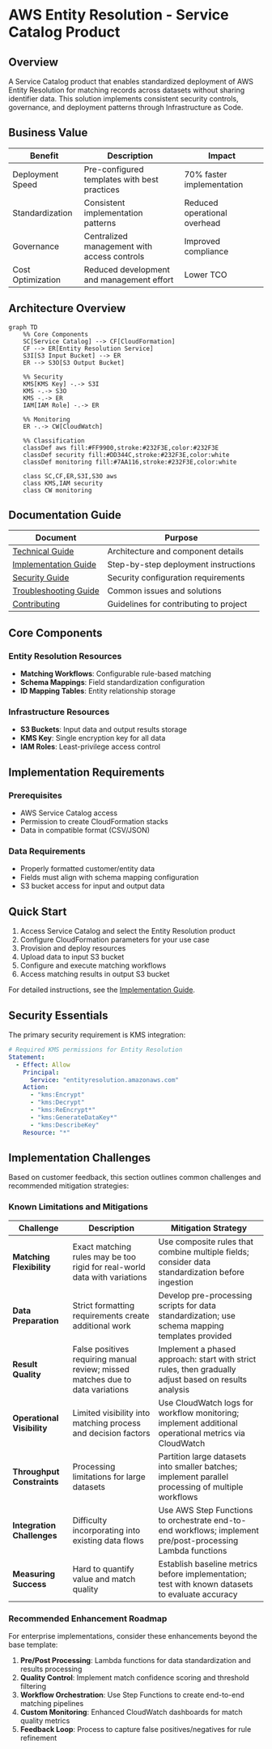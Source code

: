 # AWS Entity Resolution - Service Catalog Product

## Overview

A Service Catalog product that enables standardized deployment of AWS Entity Resolution
for matching records across datasets without sharing identifier data. This solution
implements consistent security controls, governance, and deployment patterns through
Infrastructure as Code.

## Business Value

| Benefit           | Description                                  | Impact                       |
| ----------------- | -------------------------------------------- | ---------------------------- |
| Deployment Speed  | Pre-configured templates with best practices | 70% faster implementation    |
| Standardization   | Consistent implementation patterns           | Reduced operational overhead |
| Governance        | Centralized management with access controls  | Improved compliance          |
| Cost Optimization | Reduced development and management effort    | Lower TCO                    |

## Architecture Overview

```mermaid
graph TD
    %% Core Components
    SC[Service Catalog] --> CF[CloudFormation]
    CF --> ER[Entity Resolution Service]
    S3I[S3 Input Bucket] --> ER
    ER --> S3O[S3 Output Bucket]

    %% Security
    KMS[KMS Key] -.-> S3I
    KMS -.-> S3O
    KMS -.-> ER
    IAM[IAM Role] -.-> ER

    %% Monitoring
    ER -.-> CW[CloudWatch]

    %% Classification
    classDef aws fill:#FF9900,stroke:#232F3E,color:#232F3E
    classDef security fill:#DD344C,stroke:#232F3E,color:white
    classDef monitoring fill:#7AA116,stroke:#232F3E,color:white

    class SC,CF,ER,S3I,S3O aws
    class KMS,IAM security
    class CW monitoring
```

## Documentation Guide

| Document                                               | Purpose                                |
| ------------------------------------------------------ | -------------------------------------- |
| [Technical Guide](docs/technical-guide.md)             | Architecture and component details     |
| [Implementation Guide](docs/implementation-guide.md)   | Step-by-step deployment instructions   |
| [Security Guide](docs/security-guide.md)               | Security configuration requirements    |
| [Troubleshooting Guide](docs/troubleshooting-guide.md) | Common issues and solutions            |
| [Contributing](docs/CONTRIBUTING.md)                   | Guidelines for contributing to project |

## Core Components

### Entity Resolution Resources

- **Matching Workflows**: Configurable rule-based matching
- **Schema Mappings**: Field standardization configuration
- **ID Mapping Tables**: Entity relationship storage

### Infrastructure Resources

- **S3 Buckets**: Input data and output results storage
- **KMS Key**: Single encryption key for all data
- **IAM Roles**: Least-privilege access control

## Implementation Requirements

### Prerequisites

- AWS Service Catalog access
- Permission to create CloudFormation stacks
- Data in compatible format (CSV/JSON)

### Data Requirements

- Properly formatted customer/entity data
- Fields must align with schema mapping configuration
- S3 bucket access for input and output data

## Quick Start

1. Access Service Catalog and select the Entity Resolution product
1. Configure CloudFormation parameters for your use case
1. Provision and deploy resources
1. Upload data to input S3 bucket
1. Configure and execute matching workflows
1. Access matching results in output S3 bucket

For detailed instructions, see the [Implementation Guide](docs/implementation-guide.md).

## Security Essentials

The primary security requirement is KMS integration:

```yaml
# Required KMS permissions for Entity Resolution
Statement:
  - Effect: Allow
    Principal:
      Service: "entityresolution.amazonaws.com"
    Action:
      - "kms:Encrypt"
      - "kms:Decrypt"
      - "kms:ReEncrypt*"
      - "kms:GenerateDataKey*"
      - "kms:DescribeKey"
    Resource: "*"
```

## Implementation Challenges

Based on customer feedback, this section outlines common challenges and recommended
mitigation strategies:

### Known Limitations and Mitigations

| Challenge                  | Description                                                                    | Mitigation Strategy                                                                                        |
| -------------------------- | ------------------------------------------------------------------------------ | ---------------------------------------------------------------------------------------------------------- |
| **Matching Flexibility**   | Exact matching rules may be too rigid for real-world data with variations      | Use composite rules that combine multiple fields; consider data standardization before ingestion           |
| **Data Preparation**       | Strict formatting requirements create additional work                          | Develop pre-processing scripts for data standardization; use schema mapping templates provided             |
| **Result Quality**         | False positives requiring manual review; missed matches due to data variations | Implement a phased approach: start with strict rules, then gradually adjust based on results analysis      |
| **Operational Visibility** | Limited visibility into matching process and decision factors                  | Use CloudWatch logs for workflow monitoring; implement additional operational metrics via CloudWatch       |
| **Throughput Constraints** | Processing limitations for large datasets                                      | Partition large datasets into smaller batches; implement parallel processing of multiple workflows         |
| **Integration Challenges** | Difficulty incorporating into existing data flows                              | Use AWS Step Functions to orchestrate end-to-end workflows; implement pre/post-processing Lambda functions |
| **Measuring Success**      | Hard to quantify value and match quality                                       | Establish baseline metrics before implementation; test with known datasets to evaluate accuracy            |

### Recommended Enhancement Roadmap

For enterprise implementations, consider these enhancements beyond the base template:

1. **Pre/Post Processing**: Lambda functions for data standardization and results
   processing
1. **Quality Control**: Implement match confidence scoring and threshold filtering
1. **Workflow Orchestration**: Use Step Functions to create end-to-end matching
   pipelines
1. **Custom Monitoring**: Enhanced CloudWatch dashboards for match quality metrics
1. **Feedback Loop**: Process to capture false positives/negatives for rule refinement
